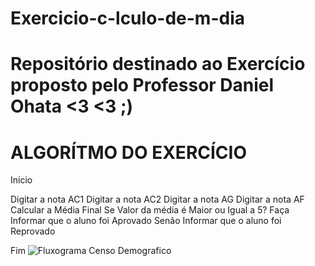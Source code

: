 # Exercicio-c-lculo-de-m-dia

# Repositório destinado ao Exercício proposto pelo Professor Daniel Ohata  <3 <3 ;)

# ALGORÍTMO DO EXERCÍCIO

Início

Digitar a nota AC1 
Digitar a  nota AC2
Digitar a nota AG 
Digitar a nota AF
Calcular a Média Final 
Se Valor da média é Maior ou Igual a 5? Faça 
Informar que o aluno foi Aprovado Senão Informar que o aluno foi Reprovado 

Fim
![Fluxograma Censo Demografico](https://user-images.githubusercontent.com/106120953/169918436-9d31e0b7-d45d-4b66-ad7c-32363e4fe57d.jpg)

